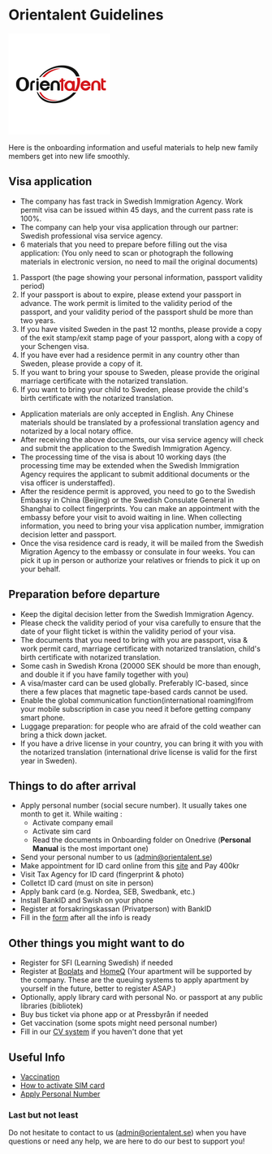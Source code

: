 # Orientalent Guidelines

<img src='images/logo.png' width='200'>


Here is the onboarding information and useful materials to help new family members get into new life smoothly.


## Visa application

* The company has fast track in Swedish Immigration Agency. Work permit visa can be issued within 45 days, and the current pass rate is 100%.
* The company can help your visa application through our partner: Swedish professional visa service agency.
* 6 materials that you need to prepare before filling out the visa application: (You only need to scan or photograph the following materials in electronic version, no need to mail the original documents)

1. Passport (the page showing your personal information, passport validity period)
2. If your passport is about to expire, please extend your passport in advance. The work permit is limited to the validity period of the passport, and your validity period of the passport shuld be more than two years.
3. If you have visited Sweden in the past 12 months, please provide a copy of the exit stamp/exit stamp page of your passport, along with a copy of your Schengen visa.
4. If you have ever had a residence permit in any country other than Sweden, please provide a copy of it.
5. If you want to bring your spouse to Sweden, please provide the original marriage certificate with the notarized translation.
6. If you want to bring your child to Sweden, please provide the child's birth certificate with the notarized translation.

* Application materials are only accepted in English. Any Chinese materials should be translated by a professional translation agency and notarized by a local notary office.
* After receiving the above documents, our visa service agency will check and submit the application to the Swedish Immigration Agency.
* The processing time of the visa is about 10 working days (the processing time may be extended when the Swedish Immigration Agency requires the applicant to submit additional documents or the visa officer is understaffed).
* After the residence permit is approved, you need to go to the Swedish Embassy in China (Beijing) or the Swedish Consulate General in Shanghai to collect fingerprints. You can make an appointment with the embassy before your visit to avoid waiting in line. When collecting information, you need to bring your visa application number, immigration decision letter and passport.
* Once the visa residence card is ready, it will be mailed from the Swedish Migration Agency to the embassy or consulate in four weeks. You can pick it up in person or authorize your relatives or friends to pick it up on your behalf.


## Preparation before departure 

* Keep the digital decision letter from the Swedish Immigration Agency.
* Please check the validity period of your visa carefully to ensure that the date of your flight ticket is within the validity period of your visa.
* The documents that you need to bring with you are passport, visa & work permit card, marriage certificate with notarized translation, child's birth certificate with notarized translation.
* Some cash in Swedish Krona (20000 SEK should be more than enough, and double it if you have family together with you)
* A visa/master card can be used globally. Preferably IC-based, since there a few places that magnetic tape-based cards cannot be used.
* Enable the global communication function(international roaming)from your mobile subscription in case you need it before getting company smart phone.
* Luggage preparation: for people who are afraid of the cold weather can bring a thick down jacket.
* If you have a drive license in your country, you can bring it with you with the notarized translation (international drive license is valid for the first year in Sweden).


## Things to do after arrival 

* Apply personal number (social secure number). It usually takes one month to get it.
  While waiting :
  - Activate company email
  - Activate sim card
  - Read the documents in Onboarding folder on Onedrive (**Personal Manual** is the most important one)
* Send your personal number to us (admin@orientalent.se)
* Make appointment for ID card online from this [site](https://ssc.nemoq.se/Booking/Booking/Index/SSC) and Pay 400kr
* Visit Tax Agency for ID card (fingerprint & photo)
* Colletct ID card (must on site in person)
* Apply bank card (e.g. Nordea, SEB, Swedbank, etc.)
* Install BankID and Swish on your phone
* Register at forsakringskassan (Privatperson) with BankID
* Fill in the [form](https://forms.office.com/r/BRAeNBQwgL) after all the info is ready


## Other things you might want to do

* Register for SFI (Learning Swedish) if needed
* Register at [Boplats](https://nya.boplats.se/) and [HomeQ](https://www.homeq.se/) (Your apartment will be supported by the company. These are the queuing systems to apply apartment by yourself in the future, better to register ASAP.)
* Optionally, apply library card with personal No. or passport at any public libraries (bibliotek)
* Buy bus ticket via phone app or at Pressbyrån if needed
* Get vaccination (some spots might need personal number)
* Fill in our [CV system](https://cv.orientalent.se) if you haven't done that yet


## Useful Info

* [Vaccination](vaccination.md)
* [How to activate SIM card](activate-sim-card.md)
* [Apply Personal Number](apply-personal-number.md)

 
### Last but not least 

Do not hesitate to contact to us (admin@orientalent.se) when you have questions or need any help, we are here to do our best to support you! 


